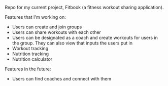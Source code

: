 Repo for my current project, Fitbook (a fitness workout sharing application).

Features that I'm working on:

 - Users can create and join groups
 - Users can share workouts with each other
 - Users can be designated as a coach and create workouts for users in the group. They can also view that inputs the users put in
 - Workout tracking
 - Nutrition tracking
 - Nutrition calculator
 
 
 Features in the future:
 - Users can find coaches and connect with them
